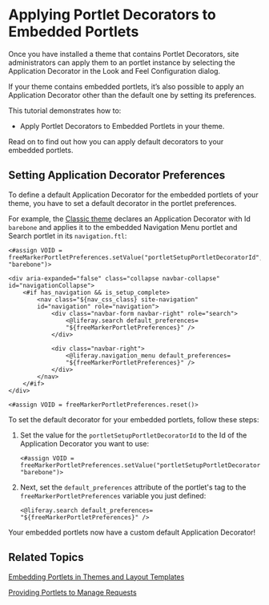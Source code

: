 # Applying Portlet Decorators to Embedded Portlets [](id=applying-portlet-decorators-to-embedded-portlets)

Once you have installed a theme that contains Portlet Decorators, site
administrators can apply them to an portlet instance by selecting the
Application Decorator in the Look and Feel Configuration dialog.

If your theme contains embedded portlets, it’s also possible to apply an
Application Decorator other than the default one by setting its preferences.

This tutorial demonstrates how to:

- Apply Portlet Decorators to Embedded Portlets in your theme.

Read on to find out how you can apply default decorators to your embedded
portlets.

## Setting Application Decorator Preferences [](id=setting-portlet-decorator-preferences)

To define a default Application Decorator for the embedded portlets of your
theme, you have to set a default decorator in the portlet preferences.

For example, the [Classic theme](https://github.com/liferay/liferay-portal/blob/master/modules/apps/foundation/frontend-theme/frontend-theme-classic-web/src/main/resources/META-INF/resources/classic/_diffs/templates/navigation.ftl)
declares an Application Decorator with Id `barebone` and applies it to the
embedded Navigation Menu portlet and Search portlet in its
`navigation.ftl`:

    <#assign VOID =
    freeMarkerPortletPreferences.setValue("portletSetupPortletDecoratorId",
    "barebone")>

    <div aria-expanded="false" class="collapse navbar-collapse"
    id="navigationCollapse">
	    <#if has_navigation && is_setup_complete>
		    <nav class="${nav_css_class} site-navigation"
		    id="navigation" role="navigation">
			    <div class="navbar-form navbar-right" role="search">
				    <@liferay.search default_preferences=
				    "${freeMarkerPortletPreferences}" />
			    </div>

			    <div class="navbar-right">
				    <@liferay.navigation_menu default_preferences=
				    "${freeMarkerPortletPreferences}" />
			    </div>
		    </nav>
	    </#if>
    </div>

    <#assign VOID = freeMarkerPortletPreferences.reset()>

To set the default decorator for your embedded portlets, follow these steps:

1.  Set the value for the `portletSetupPortletDecoratorId` to the Id of the
    Application Decorator you want to use:

        <#assign VOID =
        freeMarkerPortletPreferences.setValue("portletSetupPortletDecoratorId",
        "barebone")>

2.  Next, set the `default_preferences` attribute of the portlet's tag to
    the `freeMarkerPortletPreferences` variable you just defined:

        <@liferay.search default_preferences= "${freeMarkerPortletPreferences}" />

Your embedded portlets now have a custom default Application Decorator!

## Related Topics [](id=related-topics)

[Embedding Portlets in Themes and Layout Templates](/develop/tutorials/-/knowledge_base/7-0/embedding-portlets-in-themes-and-layout-templates)

[Providing Portlets to Manage Requests](/develop/tutorials/-/knowledge_base/7-0/providing-portlets-to-manage-requests)
